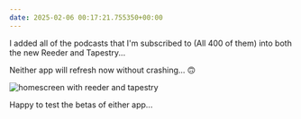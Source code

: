 ```yaml
---
date: 2025-02-06 00:17:21.755350+00:00
---
```


I added all of the podcasts that I'm subscribed to (All 400 of them) into both the new Reeder and Tapestry...

Neither app will refresh now without crashing... 🙃

![homescreen with reeder and tapestry](https://kjaymiller.azureedge.net/media/reeder-v-tapestry.jpeg)

Happy to test the betas of either app...
